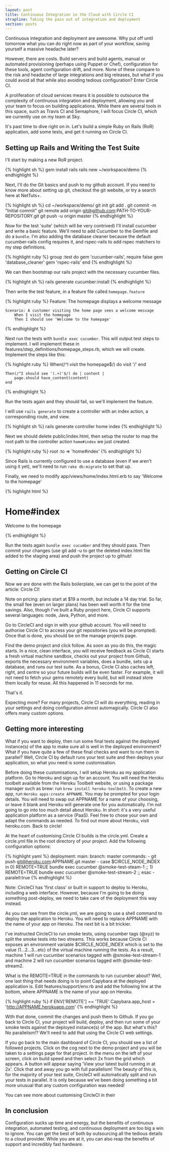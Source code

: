 ```yaml
---
layout: post 
title: Continuous Integration in the Cloud with Circle CI 
strapline: Taking the pain out of integration and deployment
section: posts
---
```


Continuous integration and deployment are awesome. Why put off until tomorrow what you can do right now as part of your workflow, saving yourself a massive headache later?

However, there are costs. Build servers and build agents, manual or automated provisioning (perhaps using Puppet or Chef), configuration for these tools, agent configuration drift, and more. None of these compare to the risk and headache of large integrations and big releases, but what if you could avoid all that while also avoiding tedious configuration? Enter Circle CI.  

A proliferation of cloud services means it is possible to outsource the complexity of continuous integration and deployment, allowing you and your team to focus on building applications. While there are several tools in this space, such as Travis CI and Semaphore, I will focus Circle CI, which we currently use on my team at Sky. 

It's past time to dive right on in. Let's build a simple Ruby on Rails (RoR) application, add some tests, and get it running on Circle CI.

Setting up Rails and Writing the Test Suite
-------------------------------------------

I'll start by making a new RoR project.

{% highlight sh %}
    gem install rails
    rails new ~/workspace/demo
{% endhighlight %}

Next, I'll do the Git basics and push to my github account. If you need to know more about setting up git, checkout the git website, or try a search here at NetTuts+.

{% highlight sh %}
    cd ~/workspace/demo/
    git init
    git add .
    git commit -m "Initial commit"
    git remote add origin git@github.com:PATH-TO-YOUR-REPOSITORY.git
    git push -u origin master 
{% endhighlight %}

Now for the test 'suite' (which will be very contrived) I'll install cucumber and write a basic feature. We'll need to add Cucumber to the Gemfile and do a `bundle`. I'm also adding the database cleaner because the default cucumber-rails config requires it, and rspec-rails to add rspec matchers to my step definitions.

{% highlight ruby %}
    group :test do
        gem 'cucumber-rails', require false
        gem 'database_cleaner'
        gem 'rspec-rails'
    end
{% endhighlight %}

We can then bootstrap our rails project with the necessary cucumber files.

{% highlight sh %}
    rails generate cucumber:install
{% endhighlight %}

Then write the test feature, in a feature file called `homepage.feature`

{% highlight ruby %}
    Feature: The homepage displays a welcome message

    Scenario: A customer visiting the home page sees a welcome message
        When I visit the homepage
        Then I should see 'Welcome to the homepage'
{% endhighlight %}

Next run the tests with `bundle exec cucumber`. This will output test steps to implement. I will implement these in features/step_definitions/homepage_steps.rb, which we will create. Implement the steps like this:

{% highlight ruby %}
    When(/^I visit the homepage$/) do
        visit '/' 
    end

    Then(/^I should see '(.+)'$/) do | content |
        page.should have_content(content) 
    end
{% endhighlight %}

Run the tests again and they should fail, so we'll implement the feature.

I will use `rails generate` to create a controller with an index action, a corresponding route, and view.

{% highlight sh %}
    rails generate controller home index
{% endhighlight %}

Next we should delete public/index.html, then setup the router to map the root path to the controller action `home#index` we just created.

{% highlight ruby %}
   root :to => 'home#index' 
{% endhighlight %}

Since Rails is currently configured to use a database (even if we aren't using it yet), we'll need to run `rake db:migrate` to set that up.

Finally, we need to modify app/views/home/index.html.erb to say 'Welcome to the homepage'

{% highlight html %}
    <h1>Home#index</h1>
    <p>Welcome to the homepage</p>
{% endhighlight %}

Run the tests again `bundle exec cucumber` and they should pass. Then commit your changes (use git add -u to get the deleted index.html file added to the staging area) and push the project up to github!

Getting on Circle CI
--------------------

Now we are done with the Rails boilerplate, we can get to the point of the article: Circle CI!

Note on pricing: plans start at $19 a month, but include a 14 day trial. So far, the small fee (even on larger plans) has been well worth it for the time savings. Also, though I've built a Ruby project here, Circle CI supports several languages: node, Java, Python, and more. 

Go to CircleCI and sign in with your github account. You will need to authorise Circle CI to access your git repositories (you will be prompted). Once that is done, you should be on the manage projects page.

Find the demo project and click follow. As soon as you do this, the magic starts. In a nice, clean interface, you will receive feedback as Circle CI starts a fresh virtual machine sandbox, checks out your project from Github, exports the necessary environment variables, does a bundle, sets up a database, and runs our test suite. As a bonus, Circle CI also caches left, right, and centre so your future builds will be even faster. For example, it will not need to fetch your gems remotely every build, but will instead store them locally for reuse. All this happened in 11 seconds for me.

That's it.

Expecting more? For many projects, Circle CI will do everything, reading in your settings and doing configuration almost automagically. Circle CI also offers many custom options. 

Getting more interesting
------------------------

What if you want to deploy, then run some final tests against the deployed instance(s) of the app to make sure all is well in the deployed environment?  What if you have quite a few of these final checks and want to run them in parallel?  Well, Circle CI by default runs your test suite and then deploys your application, so what you need is some customisation.

Before doing these customisations, I will setup Heroku as my application platform. Go to Heroku and sign up for an account. You will need the Heroku toolbelt available from the Heroku Toolbelt website, or using a package manager such as brew: run `brew install heroku-toolbelt`. To create a new app, run `Heroku apps:create APPNAME`. You may be prompted for your login details. You will need to swap out APPNAME for a name of your choosing, or leave it blank and Heroku will generate one for you automatically.  I'm not going to go into too much detail about Heroku. In short: it's a very useful application platform as a service (PaaS). Feel free to chose your own and adapt the commands as needed. To find out more about Heroku, visit heroku.com. Back to circle!

At the heart of customising Circle CI builds is the circle.yml. Create a circle.yml file in the root directory of your project. Add the following configuration options: 

{% highlight yaml %}
    deployment:
      main:
        branch: master
          commands:
            - git push git@heroku.com:APPNAME.git master
            - case $CIRCLE_NODE_INDEX in 0) REMOTE=TRUE bundle exec cucumber @smoke-test-steam-1 ;; 1) REMOTE=TRUE bundle exec cucumber @smoke-test-stream-2 ;; esac
              - paralell:true
{% endhighlight %}

Note: CircleCI has 'first class' or built in support to deploy to Heroku, including a web interface.  However, because I'm going to be doing something post-deploy, we need to take care of the deployment this way instead.

As you can see from the circle.yml, we are going to use a shell command to deploy the application to Heroku. You will need to replace APPNAME with the name of your app on Heroku. The next bit is a bit trickier.

I've instructed CircleCI to run smoke tests, using cucumber tags (@xyz) to split the smoke tests into two streams. This works because Circle CI exposes an environment variable $CIRCLE_NODE_INDEX which is set to the value (1...2...3...etc) of the virtual machine running the tests. As a result, machine 1 will run cucumber scenarios tagged with @smoke-test-stream-1 and machine 2 will run cucumber scenarios tagged with @smoke-test-stream2.

What is the REMOTE=TRUE in the commands to run cucumber about? Well, one last thing that needs doing is to point Capybara at the deployed application is. Edit features/support/env.rb and add the following line at the bottom, where APPNAME is the name of your app on Heroku.

{% highlight ruby %}
    if ENV['REMOTE'] == 'TRUE' Capybara.app_host = 'http://APPNAME.herokuapp.com'
{% endhighlight %}

With that done, commit the changes and push them to Github. If you go back to Circle CI, your project will build, deploy, and then run some of your smoke tests against the deployed instance(s) of the app. But what's this? No parallelism!? We'll need to add that using the Circle CI web settings.

If you go back to the main dashboard of Circle CI, you should see a list of followed projects. Click on the cog next to the demo project and you will be taken to a settings page for that project. In the menu on the left of your screen, click on build speed and then select 2x from the grid which appears. A button will appear saying 'View your latest build running in at 2x'. Click that and away you go with full parallelism! The beauty of this is, for the majority of your test suite, CircleCI will automatically split and run your tests in parallel. It is only because we've been doing something a bit more unusual that any custom configuration was needed!

You can see more about customising CircleCI in their 

In conclusion
-------------

Configuration sucks up time and energy, but the benefits of continuous integration, automated testing, and continuous deployment are too big a win to ignore. You can get the best of both by outsourcing all the tedious details to a cloud provider. While you are at it, you can also reap the benefits of support and incredibly fast hardware.
